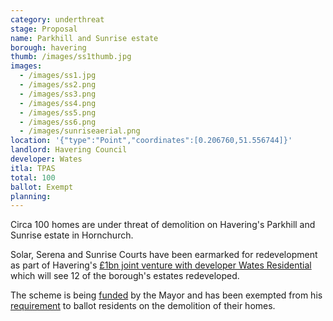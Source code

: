 ```yaml
---
category: underthreat
stage: Proposal
name: Parkhill and Sunrise estate 
borough: havering
thumb: /images/ss1thumb.jpg
images:
  - /images/ss1.jpg
  - /images/ss2.png
  - /images/ss3.png
  - /images/ss4.png
  - /images/ss5.png
  - /images/ss6.png
  - /images/sunriseaerial.png
location: '{"type":"Point","coordinates":[0.206760,51.556744]}'
landlord: Havering Council
developer: Wates
itla: TPAS
total: 100
ballot: Exempt
planning:
---
```

Circa 100 homes are under threat of demolition on Havering's Parkhill and Sunrise estate in Hornchurch.

Solar, Serena and Sunrise Courts have been earmarked for redevelopment as part of Havering's [£1bn joint venture with developer Wates Residential](https://www.wates.co.uk/articles/case-study/borough-of-havering-housing-redevelopment/) which will see 12 of the borough's estates redeveloped.

The scheme is being [funded](/approved/funding) by the Mayor and has been exempted from his [requirement](/approved/ballotexemptions) to ballot residents on the demolition of their homes.

